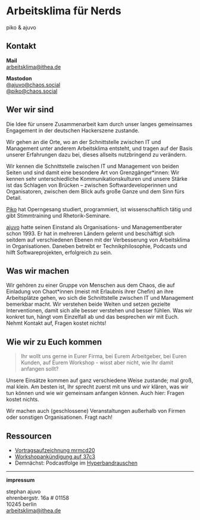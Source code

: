 # Arbeitsklima für Nerds

piko & ajuvo

## Kontakt

**Mail**  
arbeitsklima@ithea.de

**Mastodon**  
[@ajuvo@chaos.social](https://chaos.social/@ajuvo/)  
[@piko@chaos.social](https://chaos.social/@piko/)

## Wer wir sind

Die Idee für unsere Zusammenarbeit kam durch unser langes gemeinsames Engagement in der deutschen Hackerszene zustande.

Wir gehen an die Orte, wo an der Schnittstelle zwischen IT und Management unter anderem Arbeitsklima entsteht, und tragen auf der Basis unserer Erfahrungen dazu bei, dieses allseits nutzbringend zu verändern.

Wir kennen die Schnittstelle zwischen IT und Management von beiden Seiten und sind damit eine besondere Art von Grenzgänger\*innen: Wir kennen sehr unterschiedliche Kommunikationskulturen und unsere Stärke ist das Schlagen von Brücken – zwischen Softwardeveloperinnen und Organisatoren, zwischen dem Blick aufs große Ganze und dem Sinn fürs Detail.

[Piko](https://ithea.de) hat Operngesang studiert, programmiert, ist wissenschaftlich tätig und gibt Stimmtraining und Rhetorik-Seminare. 

[ajuvo](http://ajuvo.crew.c-base.org) hatte seinen Einstand als Organisations- und Managementberater schon 1993. Er hat in mehreren Ländern gelernt und beschäftigt sich seitdem auf verschiedenen Ebenen mit der Verbesserung von Arbeitsklima in Organisationen. Daneben betreibt er Technikphilosophie, Podcasts und hilft Softwareprojekten, erfolgreich zu sein.

## Was wir machen

Wir gehören zu einer Gruppe von Menschen aus dem Chaos, die auf Einladung von Chaot\*innen (meist mit Erlaubnis ihrer Chefin) an ihre Arbeitsplätze gehen, wo sich die Schnittstelle zwischen IT und Management bemerkbar macht. Wir verstehen beide Welten und setzen gezielte Interventionen, damit sich alle besser verstehen und besser fühlen. Was wir konkret tun, hängt vom Einzelfall ab und das besprechen wir mit Euch. Nehmt Kontakt auf, Fragen kostet nichts!

## Wie wir zu Euch kommen

> Ihr wollt uns gerne in Eurer Firma, bei Eurem Arbeitgeber, bei Euren Kunden, auf Eurem Workshop -  wisst aber nicht, wie Ihr damit anfangen sollt?

Unsere Einsätze kommen auf ganz verschiedene Weise zustande; mal groß, mal klein. Am besten ist, Ihr sprecht zuerst mit uns und wir klären, was wir tun können und wie wir gemeinsam anfangen können. Auch hier: Fragen kostet nichts.

Wir machen auch (geschlossene) Veranstaltungen außerhalb von Firmen oder sonstigen Organisationen. Fragt nach!

## Ressourcen

+ [Vortragsaufzeichnung mrmcd20](https://media.ccc.de/v/2023-262-gutes-arbeitsklima-fr-nerds)
+ [Workshopankündigung auf 37c3](https://events.ccc.de/congress/2023/hub/de/event/arbeitsklima-in-der-it/)
+ Demnächst: Podcastfolge im [Hyperbandrauschen](https://hybr.de)

---

**impressum**

stephan ajuvo  
ehrenbergstr. 16a # 01158  
10245 berlin  
arbeitsklima@ithea.de   
